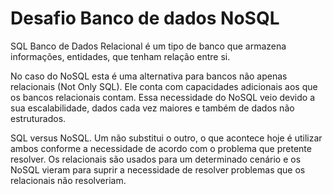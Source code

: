 # Desafio Banco de dados NoSQL
 
SQL Banco de Dados Relacional é um tipo de banco que armazena informações, entidades, que tenham relação entre si.

No caso do NoSQL esta é uma alternativa para bancos não apenas relacionais (Not Only SQL).
Ele conta com capacidades adicionais aos que os bancos relacionais contam. 
Essa necessidade do NoSQL veio devido a sua escalabilidade, dados cada vez maiores e também de dados não estruturados.

 SQL versus NoSQL.
Um não substitui o outro, o que acontece hoje é utilizar ambos conforme a necessidade de acordo com o problema que pretente resolver.
 Os relacionais são usados para um determinado cenário e os NoSQL vieram para suprir a necessidade de resolver problemas que os relacionais não resolveriam.
